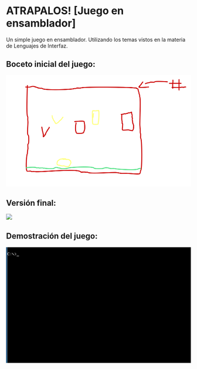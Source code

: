 # ATRAPALOS! [Juego en ensamblador]
Un simple juego en ensamblador. Utilizando los temas vistos en la materia de Lenguajes de Interfaz.
## Boceto inicial del juego:
![alt text](boceto_feo.png)

## Versión final:
![](versión_final.png)
## Demostración del juego:
![alt text](Demostración.gif)

